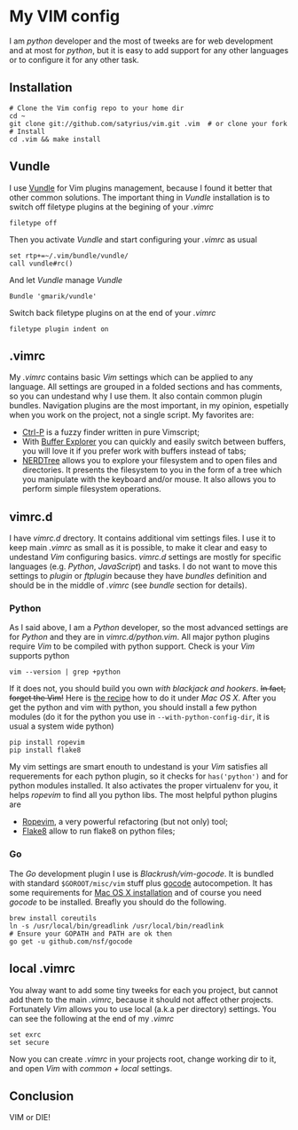 # My VIM config

I am *python* developer and the most of tweeks are for web development and at most for *python*, but it is easy to add support for any other languages or to configure it for any other task.

## Installation

    # Clone the Vim config repo to your home dir
	cd ~
    git clone git://github.com/satyrius/vim.git .vim  # or clone your fork
    # Install
    cd .vim && make install


## Vundle

I use [Vundle](https://github.com/gmarik/vundle) for Vim plugins management, because I found it better that other common solutions. The important thing in *Vundle* installation is to switch off filetype plugins at the begining of your *.vimrc*

	filetype off

Then you activate *Vundle* and start configuring your *.vimrc* as usual

	set rtp+=~/.vim/bundle/vundle/
	call vundle#rc()

And let *Vundle* manage *Vundle*

	Bundle 'gmarik/vundle'

Switch back filetype plugins on at the end of your *.vimrc*

	filetype plugin indent on

## .vimrc

My *.vimrc* contains basic *Vim* settings which can be applied to any language. All settings are grouped in a folded sections and has comments, so you can undestand why I use them. It also contain common plugin bundles. Navigation plugins are the most important, in my opinion, espetially when you work on the project, not a single script. My favorites are:

* [Ctrl-P](http://www.vim.org/scripts/script.php?script_id=3736) is a fuzzy finder written in pure Vimscript;
* With [Buffer Explorer](http://www.vim.org/scripts/script.php?script_id=42) you can quickly and easily switch between buffers, you will love it if you prefer work with buffers instead of tabs;
* [NERDTree](http://www.vim.org/scripts/script.php?script_id=1658) allows you to explore your filesystem and to open files and 
directories. It presents the filesystem to you in the form of a tree which you 
manipulate with the keyboard and/or mouse. It also allows you to perform 
simple filesystem operations.


## vimrc.d

I have *vimrc.d* drectory. It contains additional vim settings files. I use it to keep main *.vimrc* as small as it is possible, to make it clear and easy to undestand *Vim* configuring basics. *vimrc.d* settings are mostly for specific languages (e.g. *Python*, *JavaScript*) and tasks. I do not want to move this settings to *plugin* or *ftplugin* because they have *bundles* definition and should be in the middle of *.vimrc* (see *bundle* section for details).

### Python

As I said above, I am a *Python* developer, so the most advanced settings are for *Python* and they are in *vimrc.d/python.vim*. All major python plugins require *Vim* to be compiled with python support. Check is your *Vim* supports python

	vim --version | grep +python
	
If it does not, you should build you own *with blackjack and hookers*. ~~In fact, forget the Vim!~~ Here is [the recipe](https://gist.github.com/satyrius/1635076) how to do it under *Mac OS X*. After you get the python and vim with python, you should install a few python modules (do it for the python you use in `--with-python-config-dir`, it is usual a system wide python)

    pip install ropevim
    pip install flake8
    
My vim settings are smart enouth to undestand is your *Vim* satisfies all requerements for each python plugin, so it checks for `has('python')` and for python modules installed. It also activates the proper virtualenv for you, it helps *ropevim* to find all you python libs. The most helpful python plugins are

* [Ropevim](http://rope.sourceforge.net/ropevim.html), a very powerful refactoring (but not only) tool;
* [Flake8](https://github.com/nvie/vim-flake8) allow to run flake8 on python files;

### Go

The *Go* development plugin I use is *Blackrush/vim-gocode*. It is bundled with standard `$GOROOT/misc/vim` stuff plus [gocode](https://github.com/nsf/gocode) autocompetion. It has some requirements for [Mac OS X installation](https://github.com/Blackrush/vim-gocode/wiki/Installation-on-OS-X) and of course you need *gocode* to be installed. Breafly you should do the following.

	brew install coreutils
	ln -s /usr/local/bin/greadlink /usr/local/bin/readlink
	# Ensure your GOPATH and PATH are ok then
	go get -u github.com/nsf/gocode

    
## local .vimrc

You alway want to add some tiny tweeks for each you project, but cannot add them to the main *.vimrc*, because it should not affect other projects. Fortunately *Vim* allows you to use local (a.k.a per directory) settings. You can see the following at the end of my *.vimrc*

	set exrc
	set secure

Now you can create *.vimrc* in your projects root, change working dir to it, and open *Vim* with *common + local* settings.

## Conclusion

VIM or DIE!